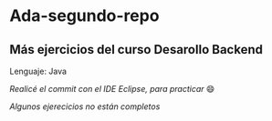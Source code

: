 # Ada-segundo-repo

## Más ejercicios del curso Desarollo Backend

Lenguaje: Java

*Realicé el commit con el IDE Eclipse, para practicar* :smile: 

*Algunos ejerecicios no están completos*

